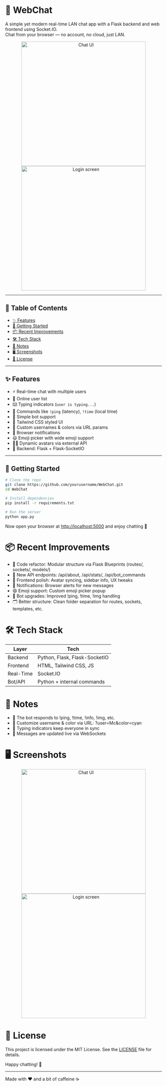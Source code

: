 # 💬 WebChat

A simple yet modern real-time LAN chat app with a Flask backend and web frontend using Socket.IO.  
Chat from your browser — no account, no cloud, just LAN.

<p align="center">
  <img src="https://github.com/user-attachments/assets/5a131e4a-6fc9-480d-a83b-62b8cbbcda8f" alt="Chat UI" width="400"/>
  <img src="https://github.com/user-attachments/assets/aec578ac-958f-41a1-a93a-d3721a0333c6" alt="Login screen" width="400"/>
</p>

---

## 🧭 Table of Contents

- [✨ Features](#-features)
- [🚀 Getting Started](#-getting-started)
- [📦 Recent Improvements](#-recent-improvements)
- [🛠 Tech Stack](#-tech-stack)
- [📝 Notes](#-notes)
- [🖥 Screenshots](#-screenshots)
- [📄 License](#-license)

---

## ✨ Features

- ⚡ Real-time chat with multiple users
- 🙋 Online user list
- ⌨️ Typing indicators (`user is typing...`)
- 💬 Commands like `!ping` (latency), `!time` (local time)
- 🤖 Simple bot support
- 🎨 Tailwind CSS styled UI
- 🌈 Custom usernames & colors via URL params
- 🔔 Browser notifications
- 😃 Emoji picker with wide emoji support
- 🧑‍🎨 Dynamic avatars via external API
- 🧠 Backend: Flask + Flask-SocketIO

---

## 🚀 Getting Started

```bash
# Clone the repo
git clone https://github.com/yourusername/WebChat.git
cd WebChat

# Install dependencies
pip install -r requirements.txt

# Run the server
python app.py
```
Now open your browser at [http://localhost:5000](http://localhost:5000) and enjoy chatting 🎉

# 📦 Recent Improvements
- 📂 Code refactor: Modular structure via Flask Blueprints (routes/, sockets/, models/)
- 📡 New API endpoints: /api/about, /api/stats/, /api/bot_commands
- 🎨 Frontend polish: Avatar syncing, sidebar info, UX tweaks
- 🔔 Notifications: Browser alerts for new messages
- 😄 Emoji support: Custom emoji picker popup
- 🤖 Bot upgrades: Improved !ping, !time, !img handling
- 🗂 Better structure: Clean folder separation for routes, sockets, templates, etc.

# 🛠 Tech Stack
| Layer     | Tech                          |
| --------- | ----------------------------- |
| Backend   | Python, Flask, Flask-SocketIO |
| Frontend  | HTML, Tailwind CSS, JS        |
| Real-Time | Socket.IO                     |
| Bot/API   | Python + internal commands    |


# 📝 Notes
- 🧠 The bot responds to !ping, !time, !info, !img, etc.
- 🎨 Customize username & color via URL: ?user=Mc&color=cyan
- 💬 Typing indicators keep everyone in sync
- 🔄 Messages are updated live via WebSockets

# 🖥 Screenshots
<p align="center"> <img src="https://github.com/user-attachments/assets/5a131e4a-6fc9-480d-a83b-62b8cbbcda8f" alt="Chat UI" width="400"/> <img src="https://github.com/user-attachments/assets/aec578ac-958f-41a1-a93a-d3721a0333c6" alt="Login screen" width="400"/> </p>

# 📄 License
This project is licensed under the MIT License.
See the [LICENSE](LICENSE) file for details.

Happy chatting! 🚀

---

Made with ❤️ and a bit of caffeine ☕
